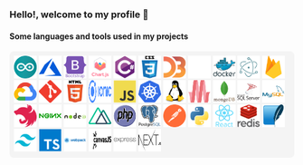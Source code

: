 ### Hello!, welcome to my profile 👋

<h4 align="left">Some languages and tools used in my projects</h4>
<p style='background-color: #F4F4F4;padding:8px;border-radius:8px'>
  <img src="arduino.svg" alt="arduino" width="40" height="40"/>
  <img src="azure.svg" alt="azure" width="40" height="40" />
  <img src="bootstrap.svg" alt="bootstrap" width="40" height="40"/>
  <img src="chartjs.svg" alt="chartjs" width="40" height="40"/>
  <img src="csharp.svg" alt="csharp" width="40" height="40"/>
  <img src="css3.svg" alt="css3" width="40" height="40"/>
  <img src="d3js.svg" alt="d3js" width="40" height="40"/>
  <img src="django.svg" alt="django" width="40" height="40"/>
  <img src="docker.svg" alt="docker" width="40" height="40"/>
  <img src="electron.svg" alt="electron" width="40" height="40"/>
  <img src="firebase.svg" alt="firebase" width="40" height="40"/>
  <img src="google_cloud.svg" alt="gcp" width="40" height="40"/>
  <img src="git.svg" alt="git" width="40" height="40"/>
  <img src="html5.svg" alt="html5" width="40" height="40"/>
  <img src="ionic.svg" alt="ionic" width="40" height="40"/>
  <img src="javascript.svg" alt="javascript" width="40" height="40"/>
  <img src="kubernetes.svg" alt="kubernetes" width="40" height="40"/>
  <img src="linux.svg" alt="linux" width="40" height="40"/>
  <img src="materialize.svg" alt="materialize" width="40" height="40"/>
  <img src="mongodb.svg" alt="mongodb" width="40" height="40"/>
  <img src="microsoft-sql-server.svg" alt="mssql" width="40" height="40"/>
  <img src="mysql.svg" alt="mysql" width="40" height="40"/>
  <img src="nestjs.svg" alt="nestjs" width="40" height="40"/>
  <img src="nginx.svg" alt="nginx" width="40" height="40"/>
  <img src="nodejs.svg" alt="nodejs" width="40" height="40"/>
  <img src="nuxtjs.svg" alt="nuxtjs" width="40" height="40"/>
  <img src="php.svg" alt="php" width="40" height="40"/>
  <img src="postgresql.svg" alt="postgresql" width="40" height="40"/>
  <img src="postman.svg" alt="postman" width="40" height="40"/>
  <img src="python.svg" alt="python" width="40" height="40"/>
  <img src="react.svg" alt="react" width="40" height="40"/>
  <img src="redis.svg" alt="redis" width="40" height="40"/>
  <img src="sqlite.svg" alt="sqlite" width="40" height="40"/>
  <img src="tailwind.svg" alt="tailwind" width="40" height="40"/>
  <img src="typescript.svg" alt="typescript" width="40" height="40"/>
  <img src="webpack.svg" alt="webpack" width="40" height="40"/>
  <img src="canvasjs.svg" alt="canvasjs" width="40" height="40"/>
  <img src="express.svg" alt="express" width="40" height="40"/>
  <img src="nextjs.svg" alt="nextjs" width="40" height="40"/
  <img src="bash.svg" alt="bash" width="40" height="40"/>
</p>
